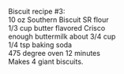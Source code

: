 Biscuit recipe #3:  
10 oz Southern Biscuit SR flour  
1/3 cup butter flavored Crisco  
enough buttermilk about 3/4 cup  
1/4 tsp baking soda  
475 degree oven 12 minutes  
Makes 4 giant biscuits.  
